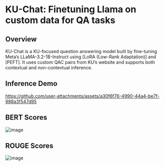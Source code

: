 # KU-Chat: Finetuning Llama on custom data for QA tasks
## Overview
KU-Chat is a KU-focused question answering model built by fine-tuning Meta’s LLaMA-3.2-1B-Instruct using [LoRA (Low-Rank Adaptation)] and [PEFT]. It uses custom QAC pairs from KU’s website and supports both contextual and non-contextual inference.

## Inference Demo
https://github.com/user-attachments/assets/a30f6f76-4990-44a4-be7f-988a3f547d95

## BERT Scores
![image](https://github.com/user-attachments/assets/4107affa-e35d-4520-9472-8e45067c1631)

## ROUGE Scores
![image](https://github.com/user-attachments/assets/601d3e17-68c7-4af1-93c8-5e69153abc14)
